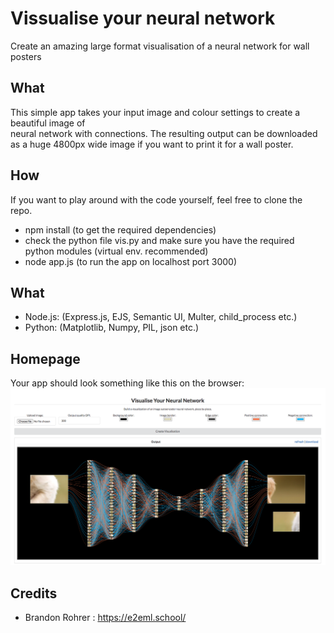 # Vissualise your neural network
Create an amazing large format visualisation of a neural network for wall posters
## What
This simple app takes your input image and colour settings to create a beautiful image of  
neural network with connections. The resulting output can be downloaded as a huge 4800px wide image if you want to print it for a wall poster. 

## How
If you want to play around with the code yourself, feel free to clone the repo. 
- npm install (to get the required dependencies) 
- check the python file vis.py and make sure you have the required python modules (virtual env. recommended)
- node app.js (to run the app on localhost port 3000) 

## What
- Node.js: (Express.js, EJS, Semantic UI, Multer, child_process etc.)
- Python: (Matplotlib, Numpy, PIL, json etc.)

## Homepage
Your app should look something like this on the browser: 
![Homepage](/public/homepage.png)

## Credits
- Brandon Rohrer : https://e2eml.school/
